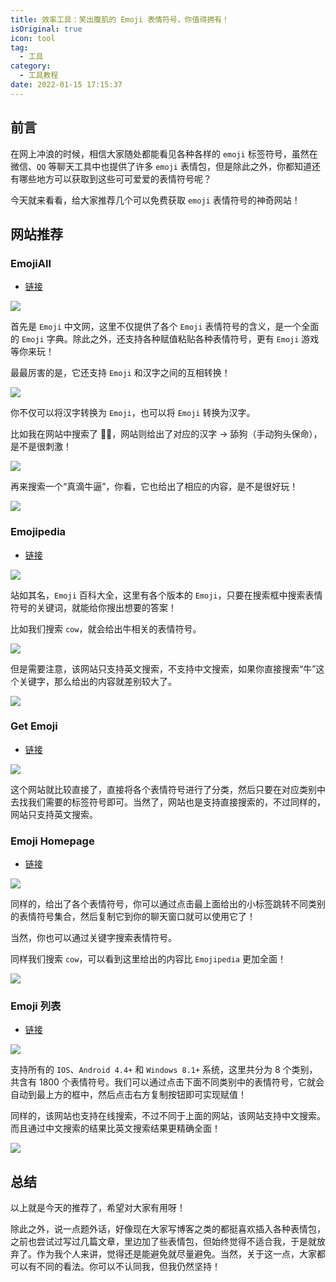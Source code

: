 ```yaml
---
title: 效率工具：笑出腹肌的 Emoji 表情符号，你值得拥有！
isOriginal: true
icon: tool
tag:
  - 工具
category:
  - 工具教程
date: 2022-01-15 17:15:37
---
```




## 前言

在网上冲浪的时候，相信大家随处都能看见各种各样的 `emoji` 标签符号，虽然在微信、`QQ` 等聊天工具中也提供了许多 `emoji` 表情包，但是除此之外，你都知道还有哪些地方可以获取到这些可可爱爱的表情符号呢？

今天就来看看，给大家推荐几个可以免费获取 `emoji` 表情符号的神奇网站！

## 网站推荐

### EmojiAll

-   [链接](https://www.emojiall.com/zh-hans)

![](https://img-blog.csdnimg.cn/7982fb6c7ca94c9790786e5dc4248205.png)

首先是 `Emoji` 中文网，这里不仅提供了各个 `Emoji` 表情符号的含义，是一个全面的 `Emoji` 字典。除此之外，还支持各种赋值粘贴各种表情符号，更有 `Emoji` 游戏等你来玩！

最最厉害的是，它还支持 `Emoji` 和汉字之间的互相转换！

![](https://img-blog.csdnimg.cn/c80e7f542170453dafb413b4c8b33c11.png)

你不仅可以将汉字转换为 `Emoji`，也可以将 `Emoji` 转换为汉字。

比如我在网站中搜索了 👅🐶，网站则给出了对应的汉字 -> 舔狗（手动狗头保命），是不是很刺激！

![](https://img-blog.csdnimg.cn/b7791de08a0a4d67b13bd238583700aa.png)

再来搜索一个“真滴牛逼”，你看，它也给出了相应的内容，是不是很好玩！

![](https://img-blog.csdnimg.cn/e9f5101b685041aaaa900ec151593b1d.png)

### Emojipedia

-   [链接](https://emojipedia.org/)

![](https://img-blog.csdnimg.cn/fb69937909584d7da46bb03353381464.png)

站如其名，`Emoji` 百科大全，这里有各个版本的 `Emoji`，只要在搜索框中搜索表情符号的关键词，就能给你搜出想要的答案！

比如我们搜索 `cow`，就会给出牛相关的表情符号。

![](https://img-blog.csdnimg.cn/510f0f8fbea14f769d8b8caae62cd69f.png)

但是需要注意，该网站只支持英文搜索，不支持中文搜索，如果你直接搜索“牛”这个关键字，那么给出的内容就差别较大了。

![](https://img-blog.csdnimg.cn/53f801e50c2f473da651c11736be15c7.png)

### Get Emoji

-   [链接](https://getemoji.com/)

![](https://img-blog.csdnimg.cn/fcd985a26701494b8207eb372c2c8600.png)

这个网站就比较直接了，直接将各个表情符号进行了分类，然后只要在对应类别中去找我们需要的标签符号即可。当然了，网站也是支持直接搜索的，不过同样的，网站只支持英文搜索。

### Emoji Homepage

-   [链接](http://emojihomepage.com/)

![](https://img-blog.csdnimg.cn/980529a381834e8892c3a733f440d826.png)

同样的，给出了各个表情符号，你可以通过点击最上面给出的小标签跳转不同类别的表情符号集合，然后复制它到你的聊天窗口就可以使用它了！

当然，你也可以通过关键字搜索表情符号。

同样我们搜索 `cow`，可以看到这里给出的内容比 `Emojipedia` 更加全面！

![](https://img-blog.csdnimg.cn/18b025c580b24db0af93ce7473979c50.png)

### Emoji 列表

-   [链接](https://tw.piliapp.com/emoji/list/)

![](https://img-blog.csdnimg.cn/2a0c08c6f0964017b871b42895a5fb9a.png)

支持所有的 `IOS`、`Android 4.4+` 和 `Windows 8.1+` 系统，这里共分为 8 个类别，共含有 1800 个表情符号。我们可以通过点击下面不同类别中的表情符号，它就会自动到最上方的框中，然后点击右方复制按钮即可实现赋值！

同样的，该网站也支持在线搜索，不过不同于上面的网站，该网站支持中文搜索。而且通过中文搜索的结果比英文搜索结果更精确全面！

![](https://img-blog.csdnimg.cn/606b4fa055434686a131816760c7aa95.png)

## 总结

以上就是今天的推荐了，希望对大家有用呀！

除此之外，说一点题外话，好像现在大家写博客之类的都挺喜欢插入各种表情包，之前也尝试过写过几篇文章，里边加了些表情包，但始终觉得不适合我，于是就放弃了。作为我个人来讲，觉得还是能避免就尽量避免。当然，关于这一点，大家都可以有不同的看法。你可以不认同我，但我仍然坚持！